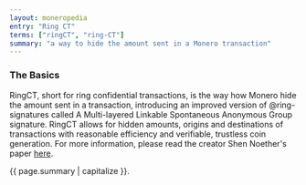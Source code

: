 ```yaml
---
layout: moneropedia
entry: "Ring CT"
terms: ["ringCT", "ring-CT"]
summary: "a way to hide the amount sent in a Monero transaction"
---
```


### The Basics
RingCT, short for ring confidential transactions, is the way how Monero hide the amount sent in a transaction, introducing an improved version of @ring-signatures called A Multi-layered Linkable Spontaneous Anonymous Group signature. RingCT allows for hidden amounts, origins and destinations of transactions with reasonable efficiency and verifiable, trustless coin generation.
For more information, please read the creator Shen Noether's paper [here](https://eprint.iacr.org/2015/1098).

{{ page.summary | capitalize }}.






